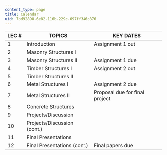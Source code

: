 ```yaml
---
content_type: page
title: Calendar
uid: 7bd92898-6e82-116b-229c-697ff346c876
---
```


| LEC # | TOPICS | KEY DATES |
| --- | --- | --- |
| 1 | Introduction | Assignment 1 out |
| 2 | Masonry Structures I | &nbsp; |
| 3 | Masonry Structures II | Assignment 1 due |
| 4 | Timber Structures I | Assignment 2 out |
| 5 | Timber Structures II | &nbsp; |
| 6 | Metal Structures I | Assignment 2 due |
| 7 | Metal Structures II | Proposal due for final project |
| 8 | Concrete Structures | &nbsp; |
| 9 | Projects/Discussion | &nbsp; |
| 10 | Projects/Discussion (cont.) | &nbsp; |
| 11 | Final Presentations | &nbsp; |
| 12 | Final Presentations (cont.) | Final papers due